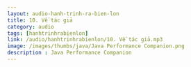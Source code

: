```yaml
---
layout: audio-hanh-trinh-ra-bien-lon
title: 10. Về tác giả
category: audio
tags: [hanhtrinhrabienlon]
link: /audio/hanhtrinhrabienlon/10. Về tác giả.mp3 
image: /images/thumbs/java/Java Performance Companion.png
description : Java Performance Companion 
---
```












